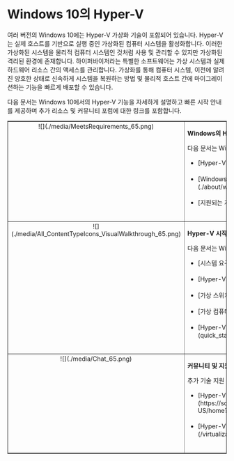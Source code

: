 # Windows 10의 Hyper-V

여러 버전의 Windows 10에는 Hyper-V 가상화 기술이 포함되어 있습니다. Hyper-V는 실제 호스트를 기반으로 실행 중인 가상화된 컴퓨터 시스템을 활성화합니다. 이러한 가상화된 시스템을 물리적 컴퓨터 시스템인 것처럼 사용 및 관리할 수 있지만 가상화된 격리된 환경에 존재합니다. 하이퍼바이저라는 특별한 소프트웨어는 가상 시스템과 실제 하드웨어 리소스 간의 액세스를 관리합니다. 가상화를 통해 컴퓨터 시스템, 이전에 알려진 양호한 상태로 신속하게 시스템을 복원하는 방법 및 물리적 호스트 간에 마이그레이션하는 기능을 빠르게 배포할 수 있습니다.

다음 문서는 Windows 10에서의 Hyper-V 기능을 자세하게 설명하고 빠른 시작 안내를 제공하며 추가 리소스 및 커뮤니티 포럼에 대한 링크를 포함합니다.

<table border="1" style="background-color:FFFFCC;border-collapse:collapse;border:1px solid FFCC00;color:000000;width:100%" cellpadding="15" cellspacing="3">
    <tr valign="top">
        <td><center>![](./media/MeetsRequirements_65.png)</center></td>
        <td valign="top">
            <p><strong>Windows의 Hyper-V 정보</strong></p>
            <p>다음 문서는 Windows의 Hyper-V에 대한 소개 및 정보를 제공합니다.</p>
            <ul>
                <li class="unordered">[Hyper-V 소개](./about/hyperv_on_windows.md)<br /><br /></li>
                <li class="unordered">[Windows Server 10용 Hyper-V의 새로운 기능](./about/whats_new.md)<br /><br /></li>
                <li class="unordered">[지원되는 게스트 운영 체제](about\supported_guest_os.md)<br /><br /></li>
            </ul>   
        </td>
    </tr>
    <tr valign="top">
        <td><center>![](./media/All_ContentTypeIcons_VisualWalkthrough_65.png)</center></td>
        <td valign="top">
            <p><strong>Hyper-V 시작</strong></p>
            <p>다음 문서는 Windows 10의 Hyper-V에 대한 신속한 소개를 제공합니다.</p>
            <ul>
                <li class="unordered">[시스템 요구 사항 확인](quick_start\walkthrough_compatibility.md)<br /><br /></li>
                <li class="unordered">[Hyper-V 설치](quick_start\walkthrough_install.md)<br /><br /></li>
                <li class="unordered">[가상 스위치 만들기](quick_start\walkthrough_virtual_switch.md)<br /><br /></li>
                <li class="unordered">[가상 컴퓨터 만들기](quick_start\walkthrough_create_vm.md)<br /><br /></li>
                <li class="unordered">[Hyper-V 및 PowerShell](quick_start\walkthrough_powershell.md)<br /><br /></li>
            </ul>
        </td>
    </tr>
    <tr valign="top">
        <td><center>![](./media/Chat_65.png)</center></td>
        <td valign="top">
            <p><strong>커뮤니티 및 지원에 연결</strong></p>
            <p>추가 기술 지원 및 커뮤니티 리소스입니다.</p>
            <ul>
                <li class="unordered">[Hyper-V 포럼](https://social.technet.microsoft.com/Forums/windowsserver/en-US/home?forum=winserverhyperv)<br /><br /></li>
                <li class="unordered">[Hyper-V 및 Windows 컨테이너에 대한 커뮤니티 리소스](/virtualization/community/community_overview.md)<br /><br /></li>
            </ul>   
        </td>
    </tr>
</table>




<!--HONumber=Jan16_HO1-->
